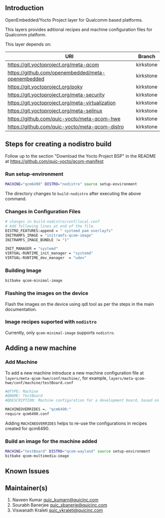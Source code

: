 ## Introduction
OpenEmbedded/Yocto Project layer for Qualcomm based platforms.

This layers provides aditional recipes and machine configuration files for Qualcomm platform.

This layer depends on:

| URI    | Branch |
| -------- | ------- |
| https://git.yoctoproject.org/meta-qcom | kirkstone |
| https://github.com/openembedded/meta-openembedded | kirkstone |
| https://git.yoctoproject.org/poky | kirkstone |
| https://git.yoctoproject.org/meta-security | kirkstone |
| https://git.yoctoproject.org/meta-virtualization | kirkstone |
| https://git.yoctoproject.org/meta-selinux | kirkstone |
| https://github.com/quic-yocto/meta-qcom-hwe | kirkstone |
| https://github.com/quic-yocto/meta-qcom-distro | kirkstone |

## Steps for creating a nodistro build
Follow up to the section "Download the Yocto Project BSP" in the README at https://github.com/quic-yocto/qcom-manifest

### Run setup-environment
```bash
MACHINE="qcm6490" DISTRO="nodistro" source setup-environment
```
The directory changes to `build-nodistro` after executing the above command.

### Changes in Configuration Files
```bash
# changes in build-nodistro/conf/local.conf
# Add following lines at end of the file.
DISTRO_FEATURES:append = " systemd pam overlayfs"
INITRAMFS_IMAGE = "initramfs-qcom-image"
INITRAMFS_IMAGE_BUNDLE ?= "1"

INIT_MANAGER = "systemd"
VIRTUAL-RUNTIME_init_manager = "systemd"
VIRTUAL-RUNTIME_dev_manager  = "udev"
```

### Building Image
```bash
bitbake qcom-minimal-image
```

### Flashing the images on the device
Flash the images on the device using qdl tool as per the steps in the main documentation.

### Image recipes suported with `nodistro`
Currently, only `qcom-minimal-image` supports `nodistro`.


## Adding a new machine
### Add Machine
To add a new machine introduce a new machine configuration file at `layers/meta-qcom-hwe/conf/machine/`, for example, `layers/meta-qcom-hwe/conf/machine/testBoard.conf`

```bash
#@TYPE: Machine
#@NAME: TestBoard
#@DESCRIPTION: Machine configuration for a development board, based on Qualcomm QCM6490

MACHINEOVERRIDES =. "qcm6490:"
require qcm6490.conf
```
Adding `MACHINEOVERRIDES` helps to re-use the configurations in recipes created for qcm6490.

### Build an image for the machine added
```bash
MACHINE="testBoard" DISTRO="qcom-wayland" source setup-environment
bitbake qcom-multimedia-image
```

## Known Issues

## Maintainer(s)
1. Naveen Kumar <quic_kumarn@quicinc.com>
2. Sourabh Banerjee <quic_sbanerje@quicinc.com>
3. Viswanath Kraleti <quic_vkraleti@quicinc.com>
